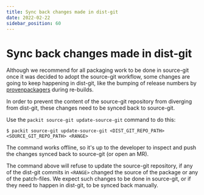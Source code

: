 ```yaml
---
title: Sync back changes made in dist-git
date: 2022-02-22
sidebar_position: 60
---
```


# Sync back changes made in dist-git

Although we recommend for all packaging work to be done in source-git once it
was decided to adopt the source-git workflow, some changes are going to keep
happening in dist-git, like the bumping of release numbers by
[provenpackagers](https://docs.fedoraproject.org/en-US/fesco/Provenpackager_policy/)
during re-builds.

In order to prevent the content of the source-git repository from diverging
from dist-git, these changes need to be synced back to source-git.

Use the `packit source-git update-source-git` command to do this:

    $ packit source-git update-source-git <DIST_GIT_REPO_PATH> <SOURCE_GIT_REPO_PATH> <RANGE>

The command works offline, so it's up to the developer to inspect and push the
changes synced back to source-git (or open an MR).

The command above will refuse to update the source-git repository, if any of
the dist-git commits in `<RANGE>` changed the source of the package or any of
the patch-files. We expect such changes to be done in source-git, or if they
need to happen in dist-git, to be synced back manually.
